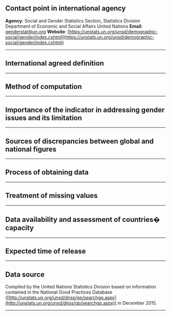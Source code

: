 ## Contact point in international agency

**Agency**: Social and Gender Statistics Section, Statistics Division Department of Economic and Social Affairs United Nations
**Email**: [genderstat@un.org](mailto:genderstat@un.org)
**Website**: [https://unstats.un.org/unsd/demographic-social/gender/index.cshtml](https://unstats.un.org/unsd/demographic-social/gender/index.cshtml)

---

## International agreed definition

---

## Method of computation

---

## Importance of the indicator in addressing gender issues and its limitation

---

## Sources of discrepancies between global and national figures

---

## Process of obtaining data

---

## Treatment of missing values

---

## Data availability and assessment of countries� capacity

---

## Expected time of release

---

## Data source

Compiled by the United Nations Statistics Division based on information contained in the National Good Practices Database ([http://unstats.un.org/unsd/dnss/gp/searchgp.aspx](http://unstats.un.org/unsd/dnss/gp/searchgp.aspx)) in December 2015.

---
